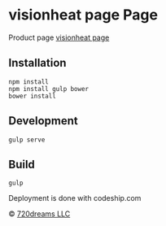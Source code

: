 # visionheat page Page

Product page [visionheat page](http://720dreams.com)

## Installation

```
npm install
npm install gulp bower
bower install
```

## Development

```
gulp serve
```

## Build

```
gulp
```

Deployment is done with codeship.com

© [720dreams LLC](http://720dreams.com)

